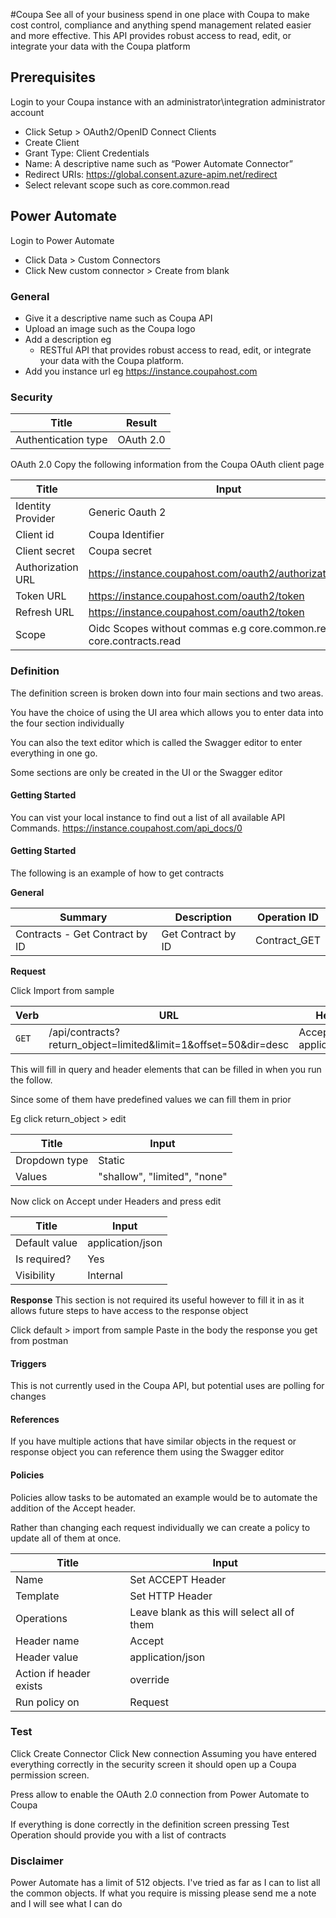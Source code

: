 #Coupa
See all of your business spend in one place with Coupa to make cost control, compliance and anything spend management related easier and more effective.
This API provides robust access to read, edit, or integrate your data with the Coupa platform

## Prerequisites

Login to your Coupa instance with an administrator\integration administrator account
-	Click Setup > OAuth2/OpenID Connect Clients
-	Create Client 
-	Grant Type: Client Credentials
-	Name: A descriptive name such as “Power Automate Connector”
-	Redirect URIs: https://global.consent.azure-apim.net/redirect
-	Select relevant scope such as core.common.read

## Power Automate

Login to Power Automate 
-	Click Data > Custom Connectors
-	Click New custom connector > Create from blank

### General


* 	Give it a descriptive name such as Coupa API
* 	Upload an image such as the Coupa logo
* 	Add a description eg
    - 	RESTful API that provides robust access to read, edit, or integrate your data with the Coupa platform.
* 	Add you instance url eg https://instance.coupahost.com


### Security

| Title        | Result |           
| ------------- |:-------------:|
| Authentication type       | OAuth 2.0 |

OAuth 2.0
Copy the following information from the Coupa OAuth client page

| Title        | Input|           
| ------------- |-------------|
| Identity Provider       | Generic Oauth 2|
| Client id      | Coupa Identifier|
| Client secret| Coupa secret|
| Authorization URL| https://instance.coupahost.com/oauth2/authorizations/new|
| Token URL|  https://instance.coupahost.com/oauth2/token|
| Refresh URL|  https://instance.coupahost.com/oauth2/token|
| Scope | Oidc Scopes without commas e.g  core.common.read core.contracts.read|

### Definition
The definition screen is broken down into four main sections and two areas.

You have the choice of using the UI area which allows you to enter data into the four section individually

You can also the text editor which is called the Swagger editor to enter everything in one go.

Some sections are only be created in the UI or the Swagger editor

#### Getting Started
You can vist your local instance to find out a list of all available API Commands.
https://instance.coupahost.com/api_docs/0

#### Getting Started
The following is an example of how to get contracts

**General**

| Summary | Description | Operation ID |
| ------------- |-------------| -----|
| Contracts - Get Contract by ID    | Get Contract by ID | Contract_GET|

**Request**

Click Import from sample

| Verb | URL| Headers |
| ------------- |-------------| -----|
|` GET `| /api/contracts?return_object=limited&limit=1&offset=50&dir=desc| Accept application/json|

This will fill in query and header elements that can be filled in when you run the follow.

Since some of them have predefined values we can fill them in prior

Eg click return_object > edit

| Title        | Input|           
| ------------- |-------------|
| Dropdown type        | Static|
| Values        | "shallow", "limited", "none"|

Now click on Accept under Headers and press edit


| Title        | Input|           
| ------------- |-------------|
| Default value       | application/json|
| Is required?| Yes|
| Visibility | Internal|


**Response**
This section is not required its useful however to fill it in as it allows future steps to have access to the response object

Click default > import from sample
Paste in the body the response you get from postman

#### Triggers
This is not currently used in the Coupa API, but potential uses are polling for changes

#### References 
If you have multiple actions that have similar objects in the request or response object you can reference them using the Swagger editor

#### Policies
Policies allow tasks to be automated an example would be to automate the addition of the Accept header.

Rather than changing each request individually we can create a policy to update all of them at once.

| Title        | Input|           
| ------------- |-------------|
| Name| Set ACCEPT Header|
| Template | Set HTTP Header|
| Operations| Leave blank as this will select all of them|
| Header name | Accept|
| Header value      | application/json|
| Action if header exists      | override|
| Run policy on      | Request|

### Test

Click Create Connector
Click New connection
Assuming you have entered everything correctly in the security screen it should open up a Coupa permission screen.

Press allow to enable the OAuth 2.0 connection from Power Automate to Coupa

If everything is done correctly in the definition screen pressing Test Operation should provide you with a list of contracts

### Disclaimer

Power Automate has a limit of 512 objects. I've tried as far as I can to list all the common objects.
If what you require is missing please send me a note and I will see what I can do
